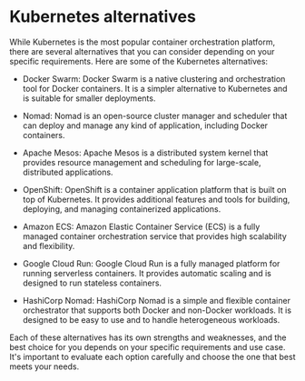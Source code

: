 # Kubernetes alternatives
While Kubernetes is the most popular container orchestration platform, there are several alternatives that you can consider depending on your specific requirements. Here are some of the Kubernetes alternatives:

* Docker Swarm: Docker Swarm is a native clustering and orchestration tool for Docker containers. It is a simpler alternative to Kubernetes and is suitable for smaller deployments.

* Nomad: Nomad is an open-source cluster manager and scheduler that can deploy and manage any kind of application, including Docker containers.

* Apache Mesos: Apache Mesos is a distributed system kernel that provides resource management and scheduling for large-scale, distributed applications.

* OpenShift: OpenShift is a container application platform that is built on top of Kubernetes. It provides additional features and tools for building, deploying, and managing containerized applications.

* Amazon ECS: Amazon Elastic Container Service (ECS) is a fully managed container orchestration service that provides high scalability and flexibility.

* Google Cloud Run: Google Cloud Run is a fully managed platform for running serverless containers. It provides automatic scaling and is designed to run stateless containers.

* HashiCorp Nomad: HashiCorp Nomad is a simple and flexible container orchestrator that supports both Docker and non-Docker workloads. It is designed to be easy to use and to handle heterogeneous workloads.

Each of these alternatives has its own strengths and weaknesses, and the best choice for you depends on your specific requirements and use case. It's important to evaluate each option carefully and choose the one that best meets your needs.